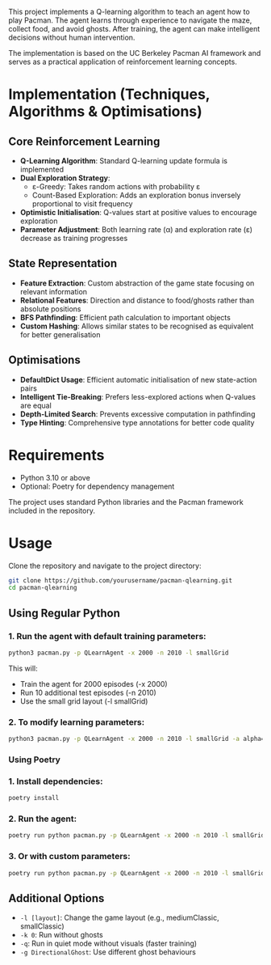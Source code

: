 This project implements a Q-learning algorithm to teach an agent how to play Pacman. 
The agent learns through experience to navigate the maze, collect food, and avoid ghosts. 
After training, the agent can make intelligent decisions without human intervention.

The implementation is based on the UC Berkeley Pacman AI framework and serves as a practical application of reinforcement learning concepts.

# Implementation (Techniques, Algorithms & Optimisations)

## Core Reinforcement Learning

- **Q-Learning Algorithm**: Standard Q-learning update formula is implemented
- **Dual Exploration Strategy**:
  - ε-Greedy: Takes random actions with probability ε
  - Count-Based Exploration: Adds an exploration bonus inversely proportional to visit frequency
- **Optimistic Initialisation**: Q-values start at positive values to encourage exploration
- **Parameter Adjustment**: Both learning rate (α) and exploration rate (ε) decrease as training progresses

## State Representation

- **Feature Extraction**: Custom abstraction of the game state focusing on relevant information
- **Relational Features**: Direction and distance to food/ghosts rather than absolute positions
- **BFS Pathfinding**: Efficient path calculation to important objects
- **Custom Hashing**: Allows similar states to be recognised as equivalent for better generalisation

## Optimisations

- **DefaultDict Usage**: Efficient automatic initialisation of new state-action pairs
- **Intelligent Tie-Breaking**: Prefers less-explored actions when Q-values are equal
- **Depth-Limited Search**: Prevents excessive computation in pathfinding
- **Type Hinting**: Comprehensive type annotations for better code quality

# Requirements

- Python 3.10 or above
- Optional: Poetry for dependency management

The project uses standard Python libraries and the Pacman framework included in the repository.

# Usage

Clone the repository and navigate to the project directory:
```bash
git clone https://github.com/yourusername/pacman-qlearning.git
cd pacman-qlearning
```

## Using Regular Python
### 1. Run the agent with default training parameters:
```bash
python3 pacman.py -p QLearnAgent -x 2000 -n 2010 -l smallGrid
```

This will:
- Train the agent for 2000 episodes (-x 2000)
- Run 10 additional test episodes (-n 2010)
- Use the small grid layout (-l smallGrid)

### 2. To modify learning parameters:
```bash
python3 pacman.py -p QLearnAgent -x 2000 -n 2010 -l smallGrid -a alpha=0.3,epsilon=0.1,gamma=0.9
```

### Using Poetry

### 1. Install dependencies:
```bash
poetry install
```

### 2. Run the agent:
```bash
poetry run python pacman.py -p QLearnAgent -x 2000 -n 2010 -l smallGrid
```

### 3. Or with custom parameters:
```bash
poetry run python pacman.py -p QLearnAgent -x 2000 -n 2010 -l smallGrid -a alpha=0.3,epsilon=0.1,gamma=0.9
```

## Additional Options

- `-l [layout]`: Change the game layout (e.g., mediumClassic, smallClassic)
- `-k 0`: Run without ghosts
- `-q`: Run in quiet mode without visuals (faster training)
- `-g DirectionalGhost`: Use different ghost behaviours
